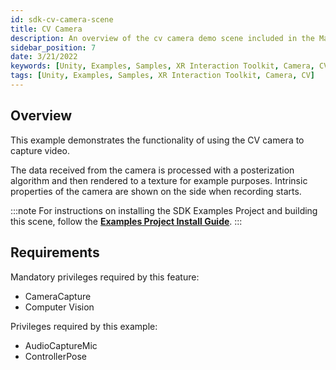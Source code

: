 ```yaml
---
id: sdk-cv-camera-scene
title: CV Camera
description: An overview of the cv camera demo scene included in the Magic Leap 2 Examples Project, which uses Unity's XR Interaction Toolkit.
sidebar_position: 7
date: 3/21/2022
keywords: [Unity, Examples, Samples, XR Interaction Toolkit, Camera, CV]
tags: [Unity, Examples, Samples, XR Interaction Toolkit, Camera, CV]
---
```



## Overview

This example demonstrates the functionality of using the CV camera to capture video.

The data received from the camera is processed with a posterization algorithm and then rendered to a texture for example purposes. Intrinsic properties of the camera are shown on the side when recording starts.

:::note
For instructions on installing the SDK Examples Project and building this scene, follow the [**Examples Project Install Guide**](/versioned_docs/version-1.1.0-dev2/guides/unity/sdk-example-scenes/sdk-install-setup.md).
:::

## Requirements

Mandatory privileges required by this feature:

- CameraCapture
- Computer Vision

Privileges required by this example:

- AudioCaptureMic
- ControllerPose
